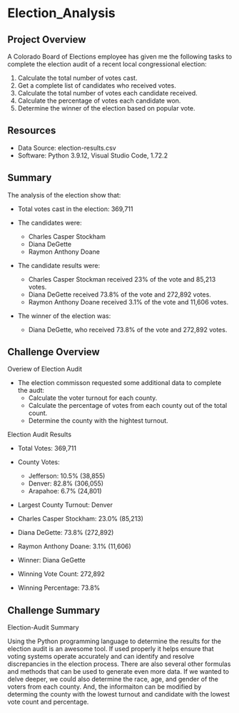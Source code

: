 # Election_Analysis

## Project Overview
A Colorado Board of Elections employee has given me the following tasks to complete the election audit of a recent local congressional election:

1.  Calculate the total number of votes cast.
2.  Get a complete list of candidates who received votes.
3.  Calculate the total number of votes each candidate received.
4.  Calculate the percentage of votes each candidate won.
5.  Determine the winner of the election based on popular vote.

## Resources
- Data Source: election-results.csv
- Software: Python 3.9.12, Visual Studio Code, 1.72.2

## Summary
The analysis of the election show that:

- Total votes cast in the election:  369,711

- The candidates were:
  - Charles Casper Stockham
  - Diana DeGette
  - Raymon Anthony Doane

- The candidate results were:
  - Charles Casper Stockman received 23% of the vote and 85,213 votes.
  - Diana DeGette received 73.8% of the vote and 272,892 votes.
  - Raymon Anthony Doane received 3.1% of the vote and 11,606 votes.

- The winner of the election was: 
  - Diana DeGette, who received 73.8% of the vote and 272,892 votes.
  
## Challenge Overview
Overiew of Election Audit
 - The election commisson requested some additional data to complete the audt:
   - Calculate the voter turnout for each county.
   - Calculate the percentage of votes from each county out of the total count.
   - Determine the county with the hightest turnout.
  
Election Audit Results
 - Total Votes:  369,711
 
 - County Votes:
   - Jefferson:  10.5% (38,855)
   - Denver:  82.8% (306,055)
   - Arapahoe:  6.7% (24,801)
  
 - Largest County Turnout:  Denver

 - Charles Casper Stockham:  23.0% (85,213)
 - Diana DeGette:  73.8% (272,892)
 - Raymon Anthony Doane:  3.1% (11,606)

 - Winner:  Diana GeGette
 - Winning Vote Count:  272,892
 - Winning Percentage:  73.8%
 
## Challenge Summary
 Election-Audit Summary
 
Using the Python programming language to determine the results for the election audit is an awesome tool.  If used properly it helps ensure that voting systems operate accurately and can identify and resolve discrepancies in the election process. There are also several other formulas and methods that can be used to generate even more data. If we wanted to delve deeper, we could also determine the race, age, and gender of the voters from each county. And, the informaiton can be modified by determing the county with the lowest turnout and candidate with the lowest vote count and percentage.
